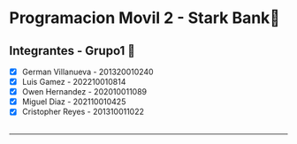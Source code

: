 # Programacion Movil 2 - Stark Bank📱

## Integrantes - Grupo1 📱

- [x] German Villanueva - 201320010240 
- [x] Luis  Gamez - 202210010814
- [x] Owen Hernandez - 202010011089
- [x] Miguel Diaz - 202110010425
- [x] Cristopher Reyes - 201310011022
<br><br>
****
